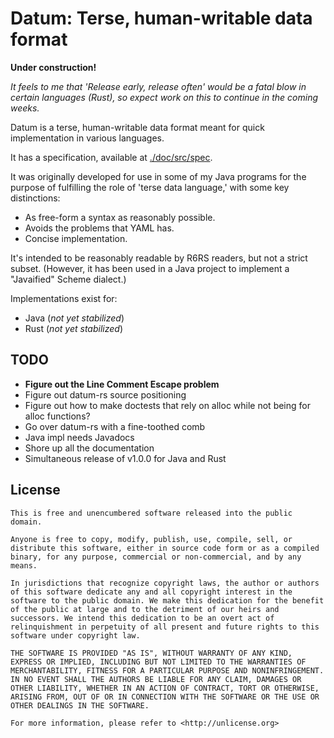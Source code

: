 # Datum: Terse, human-writable data format

**Under construction!**

_It feels to me that 'Release early, release often' would be a fatal blow in certain languages (Rust), so expect work on this to continue in the coming weeks._

Datum is a terse, human-writable data format meant for quick implementation in various languages.

It has a specification, available at [./doc/src/spec](./doc/src/spec).

It was originally developed for use in some of my Java programs for the purpose of fulfilling the role of 'terse data language,' with some key distinctions:

* As free-form a syntax as reasonably possible.
* Avoids the problems that YAML has.
* Concise implementation.

It's intended to be reasonably readable by R6RS readers, but not a strict subset. (However, it has been used in a Java project to implement a "Javaified" Scheme dialect.)

Implementations exist for:

* Java (*not yet stabilized*)
* Rust (*not yet stabilized*)

## TODO

* **Figure out the Line Comment Escape problem**
* Figure out datum-rs source positioning
* Figure out how to make doctests that rely on alloc while not being for alloc functions?
* Go over datum-rs with a fine-toothed comb
* Java impl needs Javadocs
* Shore up all the documentation
* Simultaneous release of v1.0.0 for Java and Rust

## License

```
This is free and unencumbered software released into the public domain.

Anyone is free to copy, modify, publish, use, compile, sell, or
distribute this software, either in source code form or as a compiled
binary, for any purpose, commercial or non-commercial, and by any
means.

In jurisdictions that recognize copyright laws, the author or authors
of this software dedicate any and all copyright interest in the
software to the public domain. We make this dedication for the benefit
of the public at large and to the detriment of our heirs and
successors. We intend this dedication to be an overt act of
relinquishment in perpetuity of all present and future rights to this
software under copyright law.

THE SOFTWARE IS PROVIDED "AS IS", WITHOUT WARRANTY OF ANY KIND,
EXPRESS OR IMPLIED, INCLUDING BUT NOT LIMITED TO THE WARRANTIES OF
MERCHANTABILITY, FITNESS FOR A PARTICULAR PURPOSE AND NONINFRINGEMENT.
IN NO EVENT SHALL THE AUTHORS BE LIABLE FOR ANY CLAIM, DAMAGES OR
OTHER LIABILITY, WHETHER IN AN ACTION OF CONTRACT, TORT OR OTHERWISE,
ARISING FROM, OUT OF OR IN CONNECTION WITH THE SOFTWARE OR THE USE OR
OTHER DEALINGS IN THE SOFTWARE.

For more information, please refer to <http://unlicense.org>
```
